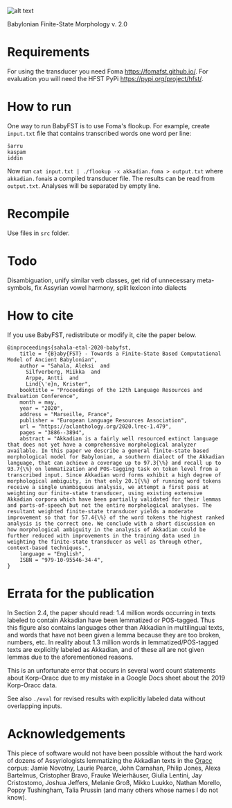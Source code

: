 ![alt text](https://www.mv.helsinki.fi/home/asahala/img/babyfst.png)

Babylonian Finite-State Morphology v. 2.0

# Requirements
For using the transducer you need Foma https://fomafst.github.io/. For evaluation you will need the HFST PyPi https://pypi.org/project/hfst/.

# How to run
One way to run BabyFST is to use Foma's flookup. For example, create ```input.txt``` file that contains transcribed words one word per line:

```
šarru
kaspam
iddin
```

Now run ```cat input.txt | ./flookup -x akkadian.foma > output.txt``` where ```akkadian.foma```is a compiled transducer file. The results can be read from ```output.txt```. Analyses will be separated by empty line.

# Recompile
Use files in `src` folder.

# Todo
Disambiguation, unify similar verb classes, get rid of unnecessary meta-symbols, fix Assyrian vowel harmony, split lexicon into dialects 

# How to cite
If you use BabyFST, redistribute or modify it, cite the paper below.

```
@inproceedings{sahala-etal-2020-babyfst,
    title = "{B}aby{FST} - Towards a Finite-State Based Computational Model of Ancient Babylonian",
    author = "Sahala, Aleksi  and
      Silfverberg, Miikka  and
      Arppe, Antti  and
      Lind{\'e}n, Krister",
    booktitle = "Proceedings of the 12th Language Resources and Evaluation Conference",
    month = may,
    year = "2020",
    address = "Marseille, France",
    publisher = "European Language Resources Association",
    url = "https://aclanthology.org/2020.lrec-1.479",
    pages = "3886--3894",
    abstract = "Akkadian is a fairly well resourced extinct language that does not yet have a comprehensive morphological analyzer available. In this paper we describe a general finite-state based morphological model for Babylonian, a southern dialect of the Akkadian language, that can achieve a coverage up to 97.3{\%} and recall up to 93.7{\%} on lemmatization and POS-tagging task on token level from a transcribed input. Since Akkadian word forms exhibit a high degree of morphological ambiguity, in that only 20.1{\%} of running word tokens receive a single unambiguous analysis, we attempt a first pass at weighting our finite-state transducer, using existing extensive Akkadian corpora which have been partially validated for their lemmas and parts-of-speech but not the entire morphological analyses. The resultant weighted finite-state transducer yields a moderate improvement so that for 57.4{\%} of the word tokens the highest ranked analysis is the correct one. We conclude with a short discussion on how morphological ambiguity in the analysis of Akkadian could be further reduced with improvements in the training data used in weighting the finite-state transducer as well as through other, context-based techniques.",
    language = "English",
    ISBN = "979-10-95546-34-4",
}
```
# Errata for the publication

In Section 2.4, the paper should read: 1.4 million words occurring in texts labeled to contain Akkadian have been lemmatized or POS-tagged. Thus this figure also contains languages other than Akkadian in multilingual texts, and words that have not been given a lemma because they are too broken, numbers, etc. In reality about 1.3 million words in lemmatized/POS-tagged texts are explicitly labeled as Akkadian, and of these all are not given lemmas due to the aforementioned reasons.

This is an unfortunate error that occurs in several word count statements about Korp-Oracc due to my mistake in a Google Docs sheet about the 2019 Korp-Oracc data.

See also ```./eval``` for revised results with explicitly labeled data without overlapping inputs.

# Acknowledgements

This piece of software would not have been possible without the hard work of dozens of Assyriologists lemmatizing the Akkadian texts in the [Oracc](http://oracc.org) corpus: Jamie Novotny, Laurie Pearce, John Carnahan, Philip Jones, Alexa Bartelmus, Cristopher Bravo, Frauke Weierhäuser, Giulia Lentini, Jay Cristostomo, Joshua Jeffers, Melanie Groß, Mikko Luukko, Nathan Morello, Poppy Tushingham, Talia Prussin (and many others whose names I do not know).

